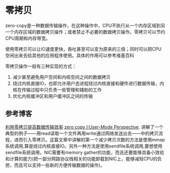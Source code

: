 # 零拷贝

zero-copy是一种数据传输操作，在这种操作中，CPU不执行从一个内存区域到另一个内存区域的数据拷贝操作；或者禁止不必要的数据拷贝操作。零拷贝可以节约CPU周期和内存带宽。

使用零拷贝可以让IO速度更快，吞吐甚至可以变为原来的三倍；同时可以把CPU空闲出来去给其他的应用程序使用。具体的作用可以参考维基百科

零拷贝操作一般有三种实现的方式：

1. 减少甚至避免用户空间和内核空间之间的数据拷贝
2. 绕过内核直接IO，也即允许用户态进程绕过内核直接和硬件进行数据传输，内核在传输过程中只负责一些管理和辅助的工作
3. 优化内核缓冲区和用户缓冲区之间的传输

## 参考博客

[利用零拷贝提高数据传输效率](http://bohr.me/zero-copy/)
[zero copy I:User-Mode Perspective](http://www.linuxjournal.com/article/6345?page=0,0). 讲解了一个典型的例子——用read读取一个文件再用write通过网络发送出去——中的拷贝流程，进而引入零拷贝。这篇文章中讲解的第一个减少拷贝次数的方法是使用mmap系统调用,算是绕过内核直接IO。另外一种方法是使用sendfile系统调用,要想使用sendfile系统调用，NIC需要有memory gather的功能，而且还要能够具备小效验和计算的能力(把一部分网路协议栈相关的功能卸载到NIC上，能够减轻CPU的负担，而且可以支持一些新的方便传输数据的操作)。

